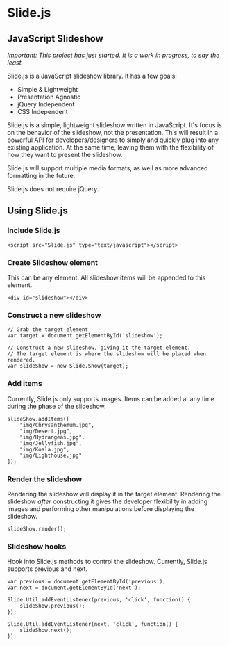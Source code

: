 # Slide.js
## JavaScript Slideshow

_Important: This project has just started. It is a work in progress, to say the least._

Slide.js is a JavaScript slideshow library. It has a few goals:

- Simple & Lightweight
- Presentation Agnostic
- jQuery Independent
- CSS Independent

Slide.js is a simple, lightweight slideshow written in JavaScript. It's focus is on the behavior of the slideshow, not the presentation. This will result in a powerful API for developers/designers to simply and quickly plug into any existing application. At the same time, leaving them with the flexibility of how they want to present the slideshow.

Slide.js will support multiple media formats, as well as more advanced formatting in the future.

Slide.js does not require jQuery.

## Using Slide.js

### Include Slide.js

	<script src="Slide.js" type="text/javascript"></script>

### Create Slideshow element

This can be any element. All slideshow items will be appended to this element.

	<div id="slideshow"></div>

### Construct a new slideshow

	// Grab the target element
	var target = document.getElementById('slideshow');

	// Construct a new slideshow, giving it the target element.
	// The target element is where the slideshow will be placed when rendered.
	var slideShow = new Slide.Show(target);

### Add items

Currently, Slide.js only supports images. Items can be added at any time during the phase of the slideshow.

	slideShow.addItems([
		"img/Chrysanthemum.jpg",
		"img/Desert.jpg",
		"img/Hydrangeas.jpg",
		"img/Jellyfish.jpg",
		"img/Koala.jpg",
		"img/Lighthouse.jpg"
	]);

### Render the slideshow

Rendering the slideshow will display it in the target element. Rendering the slideshow _after_ constructing it gives the developer flexibility in adding images and performing other manipulations before displaying the slideshow.

	slideShow.render();

### Slideshow hooks

Hook into Slide.js methods to control the slideshow. Currently, Slide.js supports previous and next.

	var previous = document.getElementById('previous');
	var next = document.getElementById('next');

	Slide.Util.addEventListener(previous, 'click', function() {
		slideShow.previous();
	});

	Slide.Util.addEventListener(next, 'click', function() {
		slideShow.next();
	});